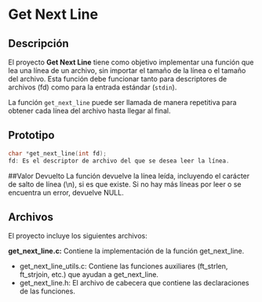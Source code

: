 # Get Next Line

## Descripción

El proyecto **Get Next Line** tiene como objetivo implementar una función que lea una línea de un archivo, sin importar el tamaño de la línea o el tamaño del archivo. Esta función debe funcionar tanto para descriptores de archivos (fd) como para la entrada estándar (`stdin`).

La función `get_next_line` puede ser llamada de manera repetitiva para obtener cada línea del archivo hasta llegar al final.

## Prototipo

```c
char *get_next_line(int fd);
fd: Es el descriptor de archivo del que se desea leer la línea.
```
##Valor Devuelto
La función devuelve la línea leída, incluyendo el carácter de salto de línea (\n), si es que existe.
Si no hay más líneas por leer o se encuentra un error, devuelve NULL.

## Archivos 
El proyecto incluye los siguientes archivos:

**get_next_line.c:** Contiene la implementación de la función get_next_line.
* get_next_line_utils.c: Contiene las funciones auxiliares (ft_strlen, ft_strjoin, etc.) que ayudan a get_next_line.
* get_next_line.h: El archivo de cabecera que contiene las declaraciones de las funciones.
